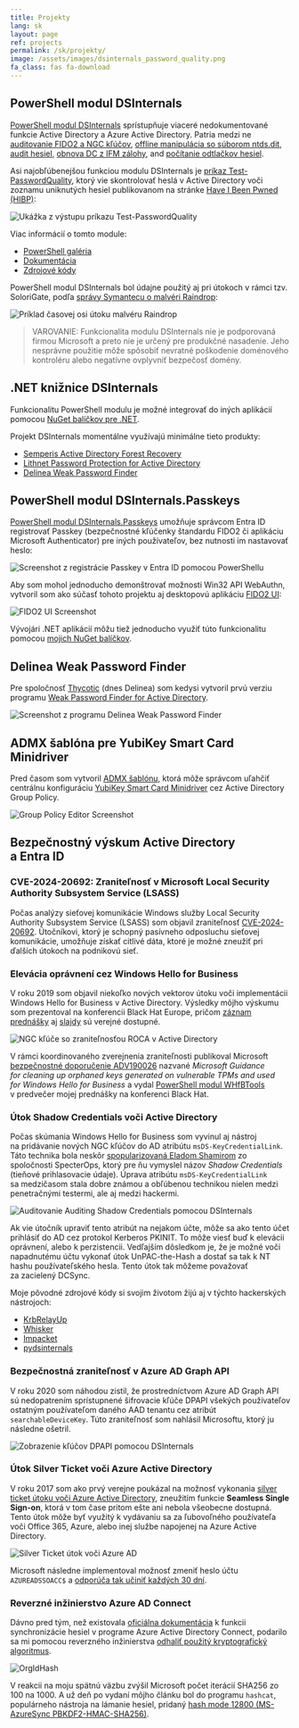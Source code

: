 ```yaml
---
title: Projekty
lang: sk
layout: page
ref: projects
permalink: /sk/projekty/
image: /assets/images/dsinternals_password_quality.png
fa_class: fas fa-download
---
```


## PowerShell modul DSInternals

[PowerShell modul DSInternals](https://www.powershellgallery.com/packages/DSInternals) sprístupňuje viaceré nedokumentované funkcie Active Directory a&nbsp;Azure Active Directory. Patria medzi ne [auditovanie FIDO2 a&nbsp;NGC kľúčov](https://github.com/MichaelGrafnetter/DSInternals/blob/master/Documentation/PowerShell/Get-AzureADUserEx.md#get-azureaduserex), [offline manipulácia so&nbsp;súborom ntds.dit](https://github.com/MichaelGrafnetter/DSInternals/tree/master/Documentation/PowerShell#cmdlets-for-offline-active-directory-operations), [audit hesiel](https://github.com/MichaelGrafnetter/DSInternals/blob/master/Documentation/PowerShell/Test-PasswordQuality.md#test-passwordquality), [obnova DC z&nbsp;IFM zálohy](https://github.com/MichaelGrafnetter/DSInternals/blob/master/Documentation/PowerShell/New-ADDBRestoreFromMediaScript.md#new-addbrestorefrommediascript), and&nbsp;[počítanie odtlačkov hesiel](https://github.com/MichaelGrafnetter/DSInternals/tree/master/Documentation/PowerShell#cmdlets-for-password-hash-calculation).

Asi najobľúbenejšou funkciou modulu DSInternals je&nbsp;[príkaz Test-PasswordQuality](https://github.com/MichaelGrafnetter/DSInternals/blob/master/Documentation/PowerShell/Test-PasswordQuality.md#test-passwordquality), ktorý&nbsp;vie skontrolovať heslá v&nbsp;Active Directory voči zoznamu uniknutých hesiel publikovanom na&nbsp;stránke [Have I&nbsp;Been Pwned (HIBP)](https://haveibeenpwned.com/):

![Ukážka z&nbsp;výstupu príkazu Test-PasswordQuality](/assets/images/dsinternals_password_quality.png)

Viac informácií o&nbsp;tomto module:

- [PowerShell galéria](https://www.powershellgallery.com/packages/DSInternals)
- [Dokumentácia](https://github.com/MichaelGrafnetter/DSInternals/blob/master/Documentation/PowerShell/Readme.md)
- [Zdrojové kódy](https://github.com/MichaelGrafnetter/DSInternals)

PowerShell modul DSInternals bol údajne použitý aj&nbsp;pri útokoch v&nbsp;rámci tzv. SoloriGate, podľa [správy Symantecu o&nbsp;malvéri Raindrop](https://symantec-enterprise-blogs.security.com/blogs/threat-intelligence/solarwinds-raindrop-malware):

![Príklad časovej osi útoku malvéru Raindrop](/assets/images/solorigate.webp)

> VAROVANIE: Funkcionalita modulu DSInternals nie je&nbsp;podporovaná firmou Microsoft a&nbsp;preto nie je&nbsp;určený pre&nbsp;produkčné nasadenie. Jeho nesprávne použitie môže spôsobiť nevratné poškodenie doménového kontroléru alebo negatívne ovplyvniť bezpečosť domény.

## .NET knižnice DSInternals

Funkcionalitu PowerShell modulu je&nbsp;možné integrovať do&nbsp;iných aplikácií pomocou [NuGet balíčkov pre&nbsp;.NET](https://www.nuget.org/profiles/DSInternals).

Projekt DSInternals momentálne využívajú minimálne tieto produkty:

- [Semperis Active Directory Forest Recovery](https://www.semperis.com/adf-recovery/)
- [Lithnet Password Protection for&nbsp;Active Directory](https://github.com/lithnet/ad-password-protection)
- [Delinea Weak Password Finder](https://delinea.com/resources/weak-password-finder-tool-active-directory/)

## PowerShell modul DSInternals.Passkeys

[PowerShell modul DSInternals.Passkeys](https://www.powershellgallery.com/packages/DSInternals.Passkeys) umožňuje správcom Entra ID registrovať Passkey (bezpečnostné kľúčenky štandardu FIDO2 či aplikáciu Microsoft Authenticator) pre iných používateľov, bez nutnosti im nastavovať heslo:

![Screenshot z registrácie Passkey v Entra ID pomocou PowerShellu](/assets/images/dsinternals-passkeys.png)

Aby som mohol jednoducho demonštrovať možnosti Win32 API WebAuthn, vytvoril som ako súčasť tohoto projektu aj desktopovú aplikáciu [FIDO2 UI](https://github.com/MichaelGrafnetter/webauthn-interop/releases/latest):

![FIDO2 UI Screenshot](/assets/images/fido2-ui.png)

Vývojári .NET aplikácií môžu tiež jednoducho využiť túto funkcionalitu pomocou [mojich NuGet balíčkov](https://www.nuget.org/packages?q=DSInternals.Win32.WebAuthn).


## Delinea Weak Password Finder

Pre spoločnosť [Thycotic](https://delinea.com/thycotic/) (dnes Delinea) som kedysi vytvoril prvú verziu programu [Weak Password Finder for&nbsp;Active Directory](https://delinea.com/resources/weak-password-finder-tool-active-directory/).

![Screenshot z&nbsp;programu Delinea Weak Password Finder](/assets/images/thycotic_report1.png)

## ADMX šablóna pre&nbsp;YubiKey Smart Card Minidriver

Pred časom som vytvoril [ADMX šablónu](https://github.com/MichaelGrafnetter/yubikey-minidriver-admx), ktorá môže správcom uľahčiť centrálnu konfiguráciu [YubiKey Smart Card Minidriver](https://www.yubico.com/products/services-software/download/smart-card-drivers-tools/) cez&nbsp;Active Directory Group Policy.

![Group Policy Editor Screenshot](/assets/images/yubikey-admx.png)

## Bezpečnostný výskum Active Directory a&nbsp;Entra&nbsp;ID

### CVE-2024-20692: Zraniteľnosť v&nbsp;Microsoft Local Security Authority Subsystem Service (LSASS)

Počas analýzy sieťovej komunikácie Windows služby Local Security Authority Subsystem Service (LSASS) som objavil zraniteľnosť [CVE-2024-20692](https://msrc.microsoft.com/update-guide/vulnerability/CVE-2024-20692). Útočníkovi, ktorý je&nbsp;schopný pasívneho odposluchu sieťovej komunikácie, umožňuje získať citlivé dáta, ktoré&nbsp;je&nbsp;možné zneužiť pri ďalších útokoch na&nbsp;podnikovú sieť.

### Elevácia oprávnení cez&nbsp;Windows Hello for&nbsp;Business

V roku 2019 som objavil niekoľko nových vektorov útoku voči&nbsp;implementácii Windows Hello for&nbsp;Business v&nbsp;Active Directory. Výsledky môjho výskumu som prezentoval na&nbsp;konferencii Black Hat Europe, pričom [záznam prednášky](/sk/video-prednaska-black-hat-europe-2019/) aj&nbsp;[slajdy](/sk/slajdy-black-hat-europe-2019/) sú&nbsp;verejné dostupné.

![NGC kľúče so&nbsp;zraniteľnosťou ROCA v&nbsp;Active Directory](/assets/images/roca.png)

V rámci koordinovaného zverejnenia zraniteľnosti publikoval Microsoft
[bezpečnostné doporučenie ADV190026](https://msrc.microsoft.com/update-guide/en-US/vulnerability/ADV190026) nazvané *Microsoft Guidance for&nbsp;cleaning up orphaned keys generated on vulnerable TPMs and&nbsp;used for&nbsp;Windows Hello for&nbsp;Business* a&nbsp;vydal [PowerShell modul WHfBTools](https://support.microsoft.com/en-us/topic/using-whfbtools-powershell-module-for-cleaning-up-orphaned-windows-hello-for-business-keys-779d1f3f-bb2d-c495-0f6b-9aeb940eeafb) v&nbsp;predvečer mojej prednášky na&nbsp;konferenci Black Hat.

### Útok Shadow Credentials voči Active Directory

Počas skúmania Windows Hello for&nbsp;Business som vyvinul aj&nbsp;nástroj na&nbsp;pridávanie nových NGC kľúčov do&nbsp;AD atribútu `msDS-KeyCredentialLink`. Táto technika bola neskôr [spopularizovaná Eladom Shamirom](https://posts.specterops.io/shadow-credentials-abusing-key-trust-account-mapping-for-takeover-8ee1a53566ab) zo spoločnosti SpecterOps, ktorý pre&nbsp;ňu vymyslel názov *Shadow Credentials* (tieňové prihlasovacie údaje). Úprava atribútu `msDS-KeyCredentialLink` sa&nbsp;medzičasom stala dobre známou a&nbsp;obľúbenou technikou nielen medzi penetračnými testermi, ale&nbsp;aj&nbsp;medzi hackermi.

![Auditovanie Auditing Shadow Credentials pomocou DSInternals](/assets/images/ngc_audit.png)

Ak vie útočník upraviť tento atribút na&nbsp;nejakom účte, môže sa&nbsp;ako tento účet prihlásiť do&nbsp;AD cez&nbsp;protokol Kerberos PKINIT. To&nbsp;môže viesť buď k&nbsp;elevácii oprávnení, alebo k&nbsp;perzistencii. Vedľajším dôsledkom je, že&nbsp;je&nbsp;možné voči napadnutému účtu vykonať útok UnPAC-the-Hash a&nbsp;dostať sa&nbsp;tak k&nbsp;NT hashu používateľského hesla. Tento útok tak môžeme považovať za&nbsp;zacielený DCSync.

Moje pôvodné zdrojové kódy si&nbsp;svojim životom žijú aj&nbsp;v&nbsp;týchto hackerských nástrojoch:

- [KrbRelayUp](https://github.com/Dec0ne/KrbRelayUp)
- [Whisker](https://github.com/eladshamir/Whisker)
- [Impacket](https://github.com/SecureAuthCorp/impacket)
- [pydsinternals](https://github.com/p0dalirius/pydsinternals)

### Bezpečnostná zraniteľnosť v&nbsp;Azure AD Graph API

V roku 2020 som náhodou zistil, že&nbsp;prostredníctvom Azure AD Graph API sú&nbsp;nedopatrením sprístupnené šifrovacie kľúče DPAPI všekých používateľov ostatným používateľom daného AAD tenantu cez&nbsp;atribút `searchableDeviceKey`. Túto zraniteľnosť som nahlásil Microsoftu, ktorý ju následne ošetril.

![Zobrazenie kľúčov DPAPI pomocou DSInternals](/assets/images/aad_dpapi.png)

### Útok Silver Ticket voči Azure Active Directory

V roku 2017 som ako prvý verejne poukázal na&nbsp;možnosť vykonania [silver ticket útoku voči Azure Active Directory](/en/impersonating-office-365-users-mimikatz/), zneužitím funkcie **Seamless Single Sign-on**, ktorá v&nbsp;tom čase pritom ešte ani nebola všeobecne dostupná. Tento útok môže byť využitý k&nbsp;vydávaniu sa&nbsp;za&nbsp;ľubovoľného používateľa voči Office 365, Azure, alebo inej službe napojenej na&nbsp;Azure Active Directory.

![Silver Ticket útok voči Azure AD](/assets/images/aad_sso3.png)

Microsoft následne implementoval možnosť zmeniť heslo účtu `AZUREADSSOACC$` a&nbsp;[odporúča tak učiniť každých 30 dní](https://learn.microsoft.com/en-us/azure/active-directory/hybrid/how-to-connect-sso-faq#how-can-i-roll-over-the-kerberos-decryption-key-of-the--azureadsso--computer-account-).

### Reverzné inžinierstvo Azure AD Connect

Dávno pred tým, než existovala [oficiálna dokumentácia](https://learn.microsoft.com/en-us/azure/active-directory/hybrid/how-to-connect-password-hash-synchronization#detailed-description-of-how-password-hash-synchronization-works) k&nbsp;funkcii synchronizácie hesiel v&nbsp;programe Azure Active Directory Connect, podarilo sa&nbsp;mi pomocou reverzného inžinierstva [odhaliť použitý kryptografický algoritmus](/en/how-azure-active-directory-connect-syncs-passwords/).

![OrgIdHash](/assets/images/ps_orgidhash.png)

V reakcii na&nbsp;moju spätnú väzbu zvýšil Microsoft počet iterácií SHA256 zo 100 na&nbsp;1000. A&nbsp;už&nbsp;deň po vydaní môjho článku bol do&nbsp;programu `hashcat`, populárneho nástroja na&nbsp;lámanie hesiel, pridaný [hash mode 12800 (MS-AzureSync PBKDF2-HMAC-SHA256)](https://hashcat.net/wiki/doku.php?id=example_hashes).
